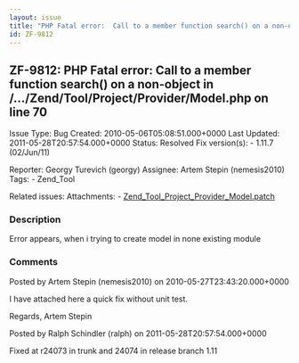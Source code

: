 ```yaml
---
layout: issue
title: "PHP Fatal error:  Call to a member function search() on a non-object in /.../Zend/Tool/Project/Provider/Model.php on line 70"
id: ZF-9812
---
```


ZF-9812: PHP Fatal error: Call to a member function search() on a non-object in /.../Zend/Tool/Project/Provider/Model.php on line 70
------------------------------------------------------------------------------------------------------------------------------------

 Issue Type: Bug Created: 2010-05-06T05:08:51.000+0000 Last Updated: 2011-05-28T20:57:54.000+0000 Status: Resolved Fix version(s): - 1.11.7 (02/Jun/11)
 
 Reporter:  Georgy Turevich (georgy)  Assignee:  Artem Stepin (nemesis2010)  Tags: - Zend\_Tool
 
 Related issues: 
 Attachments: - [Zend\_Tool\_Project\_Provider\_Model.patch](/issues/secure/attachment/13114/Zend_Tool_Project_Provider_Model.patch)
 
### Description

Error appears, when i trying to create model in none existing module

 

 

### Comments

Posted by Artem Stepin (nemesis2010) on 2010-05-27T23:43:20.000+0000

I have attached here a quick fix without unit test.

Regards, Artem Stepin

 

 

Posted by Ralph Schindler (ralph) on 2011-05-28T20:57:54.000+0000

Fixed at r24073 in trunk and 24074 in release branch 1.11

 

 